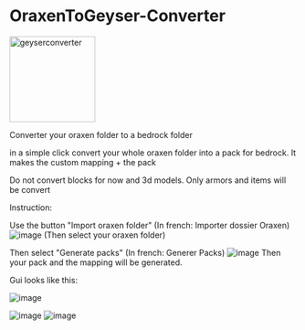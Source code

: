 # OraxenToGeyser-Converter


<img src="https://github.com/user-attachments/assets/3368abdc-11e3-4e4e-925a-0da6bcf96932" alt="geyserconverter" width="150"/>



Converter your oraxen folder to a bedrock folder

in a simple click convert your whole oraxen folder into a pack for bedrock.
It makes the custom mapping + the pack

Do not convert blocks for now and 3d models.
Only armors and items will be convert



Instruction:

Use the button "Import oraxen folder" (In french: Importer dossier Oraxen) 
![image](https://github.com/user-attachments/assets/8a028451-ceb0-4a90-897a-b1add6a28135)
(Then select your oraxen folder)

Then select "Generate packs" (In french: Generer Packs)
![image](https://github.com/user-attachments/assets/e15a47b2-0e70-4976-b457-51f0b156f283)
Then your pack and the mapping will be generated.












Gui looks like this:

![image](https://github.com/user-attachments/assets/f5886c24-60b3-43ef-a7c7-78dd244afd64)


![image](https://github.com/user-attachments/assets/471191f0-7c7c-4305-91d5-b93f2f6d8c52)
![image](https://github.com/user-attachments/assets/e7c6305f-84a5-4d25-ba97-251641e3a21c)
